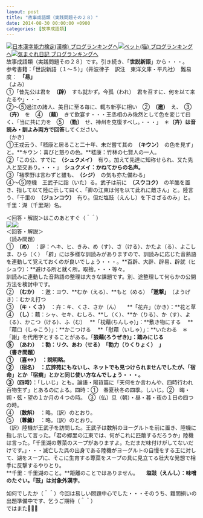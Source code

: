 ```yaml
---
layout: post
title: "故事成語類（実践問題その２８）"
date: 2014-08-30 00:00:00 +0900
categories: [故事成語類]
---
```


[![](/syuusyuu9701/assets/images/故事成語類（実践問題その２８）-br_c_3028_1.gif)](http://blog.with2.net/link.php?1659096:3028 "日本漢字能力検定(漢検) ブログランキングへ")[日本漢字能力検定(漢検) ブログランキングへ](http://blog.with2.net/link.php?1659096:3028)[![](/syuusyuu9701/assets/images/故事成語類（実践問題その２８）-br_c_1348_1.gif)](http://blog.with2.net/link.php?1659096:1348 "ペット(猫) ブログランキングへ")[ペット(猫) ブログランキングへ](http://blog.with2.net/link.php?1659096:1348)[![](/syuusyuu9701/assets/images/故事成語類（実践問題その２８）-br_c_9257_1.gif)](http://blog.with2.net/link.php?1659096:9257 "気まぐれ日記 ブログランキングへ")[気まぐれ日記 ブログランキングへ](http://blog.with2.net/link.php?1659096:9257)  
故事成語類（実践問題その２８）です。引き続き、「**世説新語**」から・・・。  
参考書籍：「世説新語（１～５）」（井波律子　訳注　東洋文庫・平凡社）　難易度：　**「易」**  
（よみ）  
①「昔先公は君を　**（辟）**　すも就かず。今孤（われ）　君を召すに、何を以て来たるや」・・・  
②～⑤過江の諸人、美日に至る毎に、輒ち新亭に相い　②　**（邀）**　え、　③　**（卉）**　を　④　**（藉）**　きて飲宴す・・・王丞相のみ愀然として色を変じて曰く、「当に共に力を　⑤　**（勠）**　せ、神州を克復すべし。・・・」　＊**（卉）は音読み・訓よみ両方で回答**してください。  
（かき）  
①王戎云う、「嵇康と居ること二十年、未だ嘗て其の　**（キウン）**　の色を見ず」と。**キウン：喜びと怒りの色。**嵇康：竹林の七賢人の一人。  
②「この公、すでに　**（シュクメイ）**　有り。加えて先達に知称せられ、又た先人と至交あり。・・・」　**シュクメイ：かねてからの名声。**  
③「褚季野は言わずと雖も、　**（シジ）**　の気も亦た備わる」  
④～⑤陸機　王武子に詣（いた）る。武子は前に　**（スウコク）**　の羊酪を置き、指して以て陸に示して曰く、「卿の江東は何を以て此れに敵さん」と。陸言う、「千里の　**（ジュンコウ）**　有り。但だ塩豉（えんし）を下さざるのみ」と。　千里：湖（千里湖）名。  
  
＜回答・解説＞はこのあとすぐ（＾＾）  
![](/syuusyuu9701/assets/images/故事成語類（実践問題その２８）-da64888ad39cf92dc6eed50596ea130f.jpg)![](/syuusyuu9701/assets/images/故事成語類（実践問題その２８）-a30009244ff62f72c18bf15197babefb.jpg)  
＜回答・解説＞  
（読み問題）  
①　**（め）**　：辟：ヘキ、ヒ、きみ、め（す）、さ（ける）、かたよ（る）、よこしま、ひら（く）　「辟」には多様な訓読みがありますので、訓読みに応じた音熟語を連動して覚えておくのが良いでしょう・・・。**百辟、大辟、辟易、辟就（ヒシュウ）：**避ける所と就く所。取捨。・・・等々。  
訓読みに連動した音熟語の整理は大きな課題です。別、途整理して何らかの公開方法を検討中です。  
②　**（むか）**　：邀：ヨウ、**むか（える）、**もと（める）　**「邀撃」**　（ようげき）：むかえ打つ  
③　**（キ・くさ）**　：卉：キ、くさ、さか（ん）　　**「花卉」（かき）：**花と草  
④　**（し）**：藉：シャ、セキ、むしろ、**し（く）、**か（りる）、か（す）、よ（る）、かこつ（ける）、ふ（む）　 **「枕藉(ちんしゃ)」：**敷き物にする　 **「藉口（しゃこう）」：**かこつける　 **「慰藉（いしゃ）」：**いたわる　＊「謝」を代用字とすることがある。「**狼藉(ろうぜき)」：**踏みにじる  
⑤　**（あわ）**　：勠：リク、あわ（せる）　「**勠力（りくりょく）**　」  
（書き問題）  
①　**（喜）**　：説明略。  
②　**（宿名）**　：広辞苑にもないし、ネットでも見つけられませんでしたが、「宿命」とか「宿痾」とかと同じ使い方なんでしょう・・・。  
③**（四時）**：「しいじ」とも。論語・陽貨篇に「天何をか言わんや、四時行われ百物生ず」とあるのによる。四時：①　春夏秋冬の四季。しいじ。②　晦・朔・弦・望の１か月の４つの時。　③（仏）旦（朝）・昼・暮・夜の１日の四つの時。  
④　**（数斛）**　：略。（訳）のとおり。  
⑤　**（蓴羹）**　：略。（訳）のとおり。  
（訳）陸機が王武子を訪問した。王武子は数斛のヨーグルトを前に置き、陸機に指し示して言った。「君の郷里の江東では、何がこれに匹敵するだろうか」陸機は言った。「千里湖の蓴菜のスープがありますよ。ただまだ味付けがしてないだけです。」・・・滅亡した呉の出身である陸機がヨーグルトの自慢をする王に対して、湖をスープに、そこに生育する蓴菜をスープの具に見立てる壮大な発想で相手に反撃するやりとり。  
**千里：千里湖のこと。**距離のことではありません。　　**塩豉（えんし）：**味噌のたぐい。「豉」は**対象外漢字**。  
  
如何でしたか（＾＾）今回は易しい問題中心でした・・・そのうち、難問揃いの出題準備中です、乞うご期待（＾＾）  
ではまた👋👋👋  
  